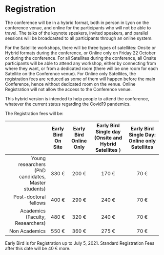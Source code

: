 # Registration

The conference will be in a hybrid format, both in person in Lyon on the conference venue, and online for the participants who will not be able to travel.
The talks of the keynote speakers, invited speakers, and parallel sessions will be broadcasted to all participants through an online system.

For the Satellite workshops, there will be three types of satellites: Onsite or Hybrid formats during the conference, or Online only on Friday 22 October or during the conference. For all Satellites during the conference, all Onsite participants will be able to attend any workshop, either by connecting from where they want, or from a dedicated room (there will be one room for each Satellite on the Conference venue). For Online only Satellites, the registration fees are reduced as some of them will happen before the main Conference, hence without dedicated room on the venue. Online Registration will not allow the access to the Conference venue.

This hybrid version is intended to help people to attend the conference, whatever the current status regarding the Covid19 pandemics.

The Registration fees will be:

| | Early Bird On Site  | Early Bird Online Only | Early Bird Single day (Onsite and Hybrid Satellites ) | Early Bird Single Day: Online only Satellites	|
| ---: | :----: | :------: | :----:	| :---: |
|Young researchers (PhD candidates, Master students)|		330 €	| 	200 €| 	170 € | 70 € |
|Post-doctoral fellows				|				400 €	|	290 €|	240 €	| 70 € |
|Academics (Faculty, Researchers)		|				480 €	|	320 € | 	240 €	| 70 € |
|Non Academics						|			550 € 	|	360 €	 |	275 €	 | 70 € |						

Early Bird is for Registration up to July 5, 2021.
Standard Registration Fees after this date will be 40 € more.
